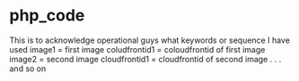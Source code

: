 # php_code
This is to acknowledge operational guys what keywords or sequence I have used 
image1 = first image
coludfrontid1 = coloudfrontid of first image
image2 = second image
cloudfrontid1 = cloudfrontid of second image
.
.
.
and so on
